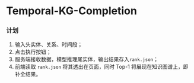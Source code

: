 # Temporal-KG-Completion
### 计划
1. 输入头实体、关系、时间段；
2. 点击执行按钮；
3. 服务端接收数据，模型推理尾实体，输出结果存入`rank.json`；
4. 前端读取 `rank.json` 将其透出在页面，同时 Top-1 将展现在知识图谱上，即补全结果。


